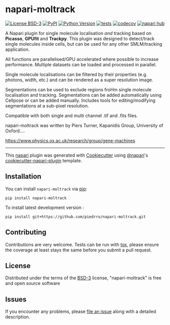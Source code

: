 # napari-moltrack

[![License BSD-3](https://img.shields.io/pypi/l/napari-moltrack.svg?color=green)](https://github.com/piedrro/napari-moltrack/raw/main/LICENSE)
[![PyPI](https://img.shields.io/pypi/v/napari-moltrack.svg?color=green)](https://pypi.org/project/napari-moltrack)
[![Python Version](https://img.shields.io/pypi/pyversions/napari-moltrack.svg?color=green)](https://python.org)
[![tests](https://github.com/piedrro/napari-moltrack/workflows/tests/badge.svg)](https://github.com/piedrro/napari-moltrack/actions)
[![codecov](https://codecov.io/gh/piedrro/napari-moltrack/branch/main/graph/badge.svg)](https://codecov.io/gh/piedrro/napari-moltrack)
[![napari hub](https://img.shields.io/endpoint?url=https://api.napari-hub.org/shields/napari-moltrack)](https://napari-hub.org/plugins/napari-moltrack)

A Napari plugin for single molecule localisation *and* tracking based on **Picasso**, **GPUfit** and **Trackpy**.
This plugin was designed to detect/track single molecules inside cells, but can be used for any other SMLM/tracking application.

All functions are parallelised/GPU accelerated where possible to increase performance.
Multiple datasets can be loaded and processed in parallel.

Single molecule localisations can be filtered by their properties (e.g. photons, width, etc.) and can be rendered as a super resolution image.

Segmentations can be used to exclude regions froHm single molecule localisation and tracking.
Segmentations can be added automatically using Cellpose or can be added manually. Includes tools for editing/modifying segmentations at a sub-pixel resolution.

Compatible with both single and multi channel .tif and .fits files.

napari-moltrack was written by Piers Turner, Kapanidis Group, University of Oxford....

https://www.physics.ox.ac.uk/research/group/gene-machines

----------------------------------

This [napari] plugin was generated with [Cookiecutter] using [@napari]'s [cookiecutter-napari-plugin] template.

<!--
Don't miss the full getting started guide to set up your new package:
https://github.com/napari/cookiecutter-napari-plugin#getting-started

and review the napari docs for plugin developers:
https://napari.org/stable/plugins/index.html
-->

## Installation

You can install `napari-moltrack` via [pip]:

    pip install napari-moltrack


To install latest development version :

    pip install git+https://github.com/piedrro/napari-moltrack.git

## Contributing

Contributions are very welcome. Tests can be run with [tox], please ensure
the coverage at least stays the same before you submit a pull request.

## License

Distributed under the terms of the [BSD-3] license,
"napari-moltrack" is free and open source software

## Issues

If you encounter any problems, please [file an issue] along with a detailed description.

[napari]: https://github.com/napari/napari
[Cookiecutter]: https://github.com/audreyr/cookiecutter
[@napari]: https://github.com/napari
[MIT]: http://opensource.org/licenses/MIT
[BSD-3]: http://opensource.org/licenses/BSD-3-Clause
[GNU GPL v3.0]: http://www.gnu.org/licenses/gpl-3.0.txt
[GNU LGPL v3.0]: http://www.gnu.org/licenses/lgpl-3.0.txt
[Apache Software License 2.0]: http://www.apache.org/licenses/LICENSE-2.0
[Mozilla Public License 2.0]: https://www.mozilla.org/media/MPL/2.0/index.txt
[cookiecutter-napari-plugin]: https://github.com/napari/cookiecutter-napari-plugin

[file an issue]: https://github.com/piedrro/napari-moltrack/issues

[napari]: https://github.com/napari/napari
[tox]: https://tox.readthedocs.io/en/latest/
[pip]: https://pypi.org/project/pip/
[PyPI]: https://pypi.org/
